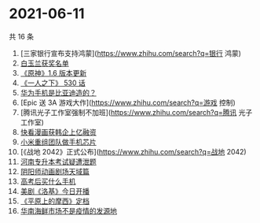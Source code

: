 # 2021-06-11

共 16 条

<!-- BEGIN -->
<!-- 最后更新时间 Fri Jun 11 2021 17:05:20 GMT+0800 (China Standard Time) -->

1. [三家银行宣布支持鸿蒙](https://www.zhihu.com/search?q=银行 鸿蒙)
2. [白玉兰获奖名单](https://www.zhihu.com/search?q=白玉兰)
3. [《原神》1.6 版本更新](https://www.zhihu.com/search?q=原神)
4. [《一人之下》 530 话](https://www.zhihu.com/search?q=一人之下)
5. [华为手机是比亚迪造的？](https://www.zhihu.com/search?q=华为手机)
6. [Epic 送 3A 游戏大作](https://www.zhihu.com/search?q=游戏 控制)
7. [腾讯光子工作室强制不加班](https://www.zhihu.com/search?q=腾讯 光子工作室)
8. [快看漫画获韩企上亿融资](https://www.zhihu.com/search?q=快看漫画)
9. [小米重组团队做手机芯片](https://www.zhihu.com/search?q=小米公司)
10. [《战地 2042》正式公布](https://www.zhihu.com/search?q=战地 2042)
11. [河南专升本考试疑遭泄题](https://www.zhihu.com/search?q=河南专升本)
12. [阴阳师动画剧场天域篇](https://www.zhihu.com/search?q=阴阳师)
13. [高考后买什么手机](https://www.zhihu.com/search?q=高考后手机)
14. [美剧《洛基》今日开播](https://www.zhihu.com/search?q=洛基)
15. [《平原上的摩西》定档](https://www.zhihu.com/search?q=平原上的摩西)
16. [华南海鲜市场不是疫情的发源地](https://www.zhihu.com/search?q=华南海鲜市场)

<!-- END -->
